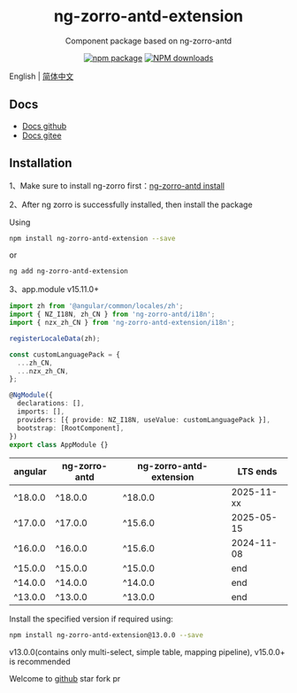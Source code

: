 <h1 align="center">
ng-zorro-antd-extension
</h1>

<div align="center">

Component package based on ng-zorro-antd

[![npm package](https://img.shields.io/npm/v/ng-zorro-antd-extension.svg?style=flat-square)](https://www.npmjs.org/package/ng-zorro-antd-extension)
[![NPM downloads](http://img.shields.io/npm/dm/ng-zorro-antd-extension.svg?style=flat-square)](https://npmjs.org/package/ng-zorro-antd-extension)

</div>

English | [简体中文](README-zh_CN.md)

## Docs

- [Docs github](https://enochgao.github.io/ng-zorro-antd-extension/)
- [Docs gitee](http://enochgao.gitee.io/ng-zorro-antd-extension/)

## Installation

1、Make sure to install ng-zorro first：[ng-zorro-antd install](https://ng.ant.design/docs/getting-started/en)

2、After ng zorro is successfully installed, then install the package

Using

```bash
npm install ng-zorro-antd-extension --save
```

or

```bash
ng add ng-zorro-antd-extension
```

3、app.module v15.11.0+

```ts
import zh from '@angular/common/locales/zh';
import { NZ_I18N, zh_CN } from 'ng-zorro-antd/i18n';
import { nzx_zh_CN } from 'ng-zorro-antd-extension/i18n';

registerLocaleData(zh);

const customLanguagePack = {
  ...zh_CN,
  ...nzx_zh_CN,
};

@NgModule({
  declarations: [],
  imports: [],
  providers: [{ provide: NZ_I18N, useValue: customLanguagePack }],
  bootstrap: [RootComponent],
})
export class AppModule {}
```

| angular | ng-zorro-antd | ng-zorro-antd-extension | LTS ends   |
| ------- | ------------- | ----------------------- | ---------- |
| ^18.0.0 | ^18.0.0       | ^18.0.0                 | 2025-11-xx |
| ^17.0.0 | ^17.0.0       | ^15.6.0                 | 2025-05-15 |
| ^16.0.0 | ^16.0.0       | ^15.6.0                 | 2024-11-08 |
| ^15.0.0 | ^15.0.0       | ^15.0.0                 | end        |
| ^14.0.0 | ^14.0.0       | ^14.0.0                 | end        |
| ^13.0.0 | ^13.0.0       | ^13.0.0                 | end        |

Install the specified version if required using:

```bash
npm install ng-zorro-antd-extension@13.0.0 --save
```

v13.0.0(contains only multi-select, simple table, mapping pipeline), v15.0.0+ is recommended

Welcome to [github](https://github.com/EnochGao/ng-zorro-antd-extension) star fork pr
